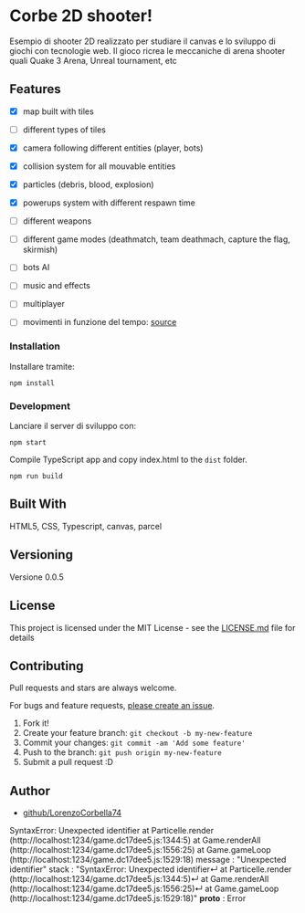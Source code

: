 # Corbe 2D shooter!

Esempio di shooter 2D realizzato per studiare il canvas e lo sviluppo di giochi con tecnologie web. Il gioco ricrea le meccaniche di arena shooter quali Quake 3 Arena, Unreal tournament, etc

## Features
- [x] map built with tiles 
- [ ] different types of tiles 
- [x] camera following different entities (player, bots) 
- [x] collision system for all mouvable entities
- [x] particles (debris, blood, explosion)
- [x] powerups system with different respawn time
- [ ] different weapons
- [ ] different game modes (deathmatch, team deathmach, capture the flag, skirmish)
- [ ] bots AI
- [ ] music and effects
- [ ] multiplayer


- [ ] movimenti in funzione del tempo: [source](https://www.viget.com/articles/time-based-animation/)


### Installation
Installare tramite:

    npm install

### Development

Lanciare il server di sviluppo con:

    npm start
    

Compile TypeScript app and copy index.html to the `dist` folder.

    npm run build



## Built With

HTML5, CSS, Typescript, canvas, parcel

## Versioning

Versione 0.0.5

## License

This project is licensed under the MIT License - see the [LICENSE.md](LICENSE.md) file for details


## Contributing

Pull requests and stars are always welcome.

For bugs and feature requests, [please create an issue](https://github.com/LorenzoCorbella74/testCanvasGame/issues).

1. Fork it!
2. Create your feature branch: `git checkout -b my-new-feature`
3. Commit your changes: `git commit -am 'Add some feature'`
4. Push to the branch: `git push origin my-new-feature`
5. Submit a pull request :D

## Author

- [github/LorenzoCorbella74](https://github.com/LorenzoCorbella74)



SyntaxError: Unexpected identifier at Particelle.render (http://localhost:1234/game.dc17dee5.js:1344:5) at Game.renderAll (http://localhost:1234/game.dc17dee5.js:1556:25) at Game.gameLoop (http://localhost:1234/game.dc17dee5.js:1529:18)
message
:
"Unexpected identifier"
stack
:
"SyntaxError: Unexpected identifier↵    at Particelle.render (http://localhost:1234/game.dc17dee5.js:1344:5)↵    at Game.renderAll (http://localhost:1234/game.dc17dee5.js:1556:25)↵    at Game.gameLoop (http://localhost:1234/game.dc17dee5.js:1529:18)"
__proto__
:
Error